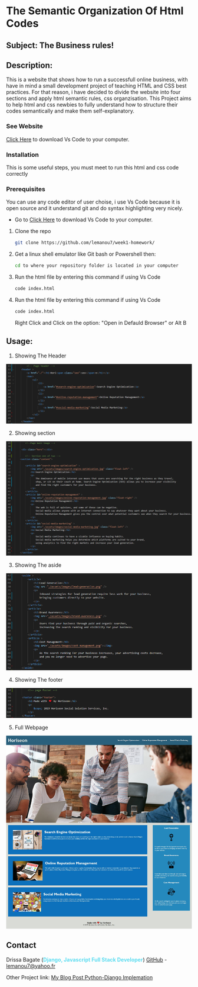 # The Semantic Organization Of Html Codes

## Subject: The Business rules!

## Description:
This is a website that shows how to run a successfull online business, with have in mind a small development project of teaching HTML and CSS best practices.
For that reason, i have decided to divide the website into four sections and apply html semantic rules, css organzisation. This Project aims to help html and css newbies to fully understand how to structure their codes semantically and make them self-explanatory.  


### See Website
[Click Here](https://lemanou7.github.io/week1-homework/) to download Vs Code to your computer.


### Installation


<!-- GETTING STARTED -->

This is some useful steps, you must meet to run this html and css code correctly 

### Prerequisites
You can use any code editor of user choise, i use Vs Code because it is open source and it understand git and do syntax highlighting very nicely.

* Go to
  [Click Here](https://code.visualstudio.com/download) to download Vs Code to your computer.
  

1. Clone the repo
   ```sh
   git clone https://github.com/lemanou7/week1-homework/
   ```
2. Get a linux shell emulator like Git bash or Powershell then:
    ```sh
    cd to where your repository folder is located in your computer
    ```
  
3. Run the html file by entering this command if using Vs Code
   ```sh
   code index.html
   ```
4. Run the html file by entering this command if using Vs Code
   ```sh
   code index.html
   ```
   Right Click and Click on the option: "Open in Defauld Browser" or Alt B



<!-- USAGE EXAMPLES -->
## Usage:

1. Showing The Header

![image-1](./assets/images/code-snapshot1.PNG)

2. Showing section

![image-2](./assets/images/code-snapshot2.PNG)

3. Showing The aside 

![image-3](./assets/images/code-snapshot3.PNG)

4. Showing The footer

![image-4](./assets/images/code-snapshot4.PNG)

5. Full Webpage 

![image-5](./assets/images/code-snapshot5.png)




<!-- CONTACT -->
## Contact

Drissa Bagate (<span style="color:#5ddcf0">**Django, Javascript Full Stack Developer**</span>) [GitHub](https://github.com/lemanou7) - lemanou7@yahoo.fr

Other Project link: [My Blog Post Python-Django Implemation](http://grandbuzz.herokuapp.com/)


